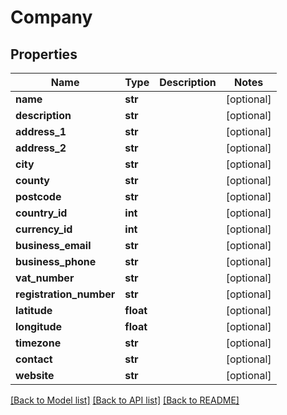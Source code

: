 # Company

## Properties
Name | Type | Description | Notes
------------ | ------------- | ------------- | -------------
**name** | **str** |  | [optional] 
**description** | **str** |  | [optional] 
**address_1** | **str** |  | [optional] 
**address_2** | **str** |  | [optional] 
**city** | **str** |  | [optional] 
**county** | **str** |  | [optional] 
**postcode** | **str** |  | [optional] 
**country_id** | **int** |  | [optional] 
**currency_id** | **int** |  | [optional] 
**business_email** | **str** |  | [optional] 
**business_phone** | **str** |  | [optional] 
**vat_number** | **str** |  | [optional] 
**registration_number** | **str** |  | [optional] 
**latitude** | **float** |  | [optional] 
**longitude** | **float** |  | [optional] 
**timezone** | **str** |  | [optional] 
**contact** | **str** |  | [optional] 
**website** | **str** |  | [optional] 

[[Back to Model list]](../README.md#documentation-for-models) [[Back to API list]](../README.md#documentation-for-api-endpoints) [[Back to README]](../README.md)


